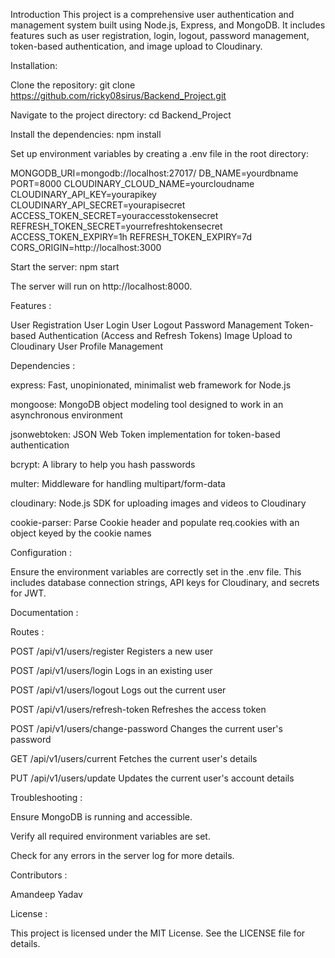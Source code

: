 Introduction
This project is a comprehensive user authentication and management system built using Node.js, Express, and MongoDB. It includes features such as user registration, login, logout, password management, token-based authentication, and image upload to Cloudinary.

Installation: 

Clone the repository:  git clone https://github.com/ricky08sirus/Backend_Project.git

Navigate to the project directory: cd Backend_Project

Install the dependencies: npm install

Set up environment variables by creating a .env file in the root directory:


MONGODB_URI=mongodb://localhost:27017/
DB_NAME=yourdbname
PORT=8000
CLOUDINARY_CLOUD_NAME=yourcloudname
CLOUDINARY_API_KEY=yourapikey
CLOUDINARY_API_SECRET=yourapisecret
ACCESS_TOKEN_SECRET=youraccesstokensecret
REFRESH_TOKEN_SECRET=yourrefreshtokensecret
ACCESS_TOKEN_EXPIRY=1h
REFRESH_TOKEN_EXPIRY=7d
CORS_ORIGIN=http://localhost:3000


Start the server: npm start

The server will run on http://localhost:8000.

Features :

User Registration
User Login
User Logout
Password Management
Token-based Authentication (Access and Refresh Tokens)
Image Upload to Cloudinary
User Profile Management


Dependencies :

express: Fast, unopinionated, minimalist web framework for Node.js

mongoose: MongoDB object modeling tool designed to work in an asynchronous environment

jsonwebtoken: JSON Web Token implementation for token-based authentication

bcrypt: A library to help you hash passwords

multer: Middleware for handling multipart/form-data

cloudinary: Node.js SDK for uploading images and videos to Cloudinary

cookie-parser: Parse Cookie header and populate req.cookies with an object keyed by the cookie names




Configuration :

Ensure the environment variables are correctly set in the .env file. This includes database connection strings, API keys for Cloudinary, and secrets for JWT.

Documentation :

Routes : 


POST /api/v1/users/register
Registers a new user

POST /api/v1/users/login
Logs in an existing user

POST /api/v1/users/logout
Logs out the current user

POST /api/v1/users/refresh-token
Refreshes the access token

POST /api/v1/users/change-password
Changes the current user's password

GET /api/v1/users/current
Fetches the current user's details

PUT /api/v1/users/update
Updates the current user's account details




Troubleshooting :

Ensure MongoDB is running and accessible.

Verify all required environment variables are set.

Check for any errors in the server log for more details.



Contributors :

Amandeep Yadav

License :

This project is licensed under the MIT License. See the LICENSE file for details.